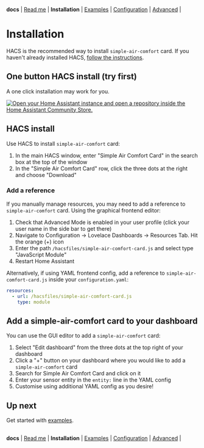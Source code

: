 **docs** | [Read me](../README.md) | **Installation** | [Examples](examples.md) | [Configuration](config.md) | [Advanced](advanced.md) |

# Installation

HACS is the recommended way to install `simple-air-comfort` card. If you haven't already installed HACS, [follow the instructions](https://www.hacs.xyz/docs/use/#getting-started-with-hacs).

## One button HACS install (try first)

A one click installation may work for you.

[![Open your Home Assistant instance and open a repository inside the Home Assistant Community Store.](https://my.home-assistant.io/badges/hacs_repository.svg)](https://my.home-assistant.io/redirect/hacs_repository/?owner=neponn&repository=simple-air-comfort-card&category=plugin)

## HACS install

Use HACS to install `simple-air-comfort` card:

1. In the main HACS window, enter "Simple Air Comfort Card" in the search box at the top of the window
2. In the "Simple Air Comfort Card" row, click the three dots at the right and choose "Download"

### Add a reference

If you manually manage resources, you may need to add a reference to `simple-air-comfort` card. Using the graphical frontend editor:

1. Check that Advanced Mode is enabled in your user profile (click your user name in the side bar to get there)
2. Navigate to Configuration -> Lovelace Dashboards -> Resources Tab. Hit the orange (+) icon
3. Enter the path `/hacsfiles/simple-air-comfort-card.js` and select type "JavaScript Module"
4. Restart Home Assistant

Alternatively, if using YAML frontend config, add a reference to `simple-air-comfort-card.js` inside your `configuration.yaml`:

```yaml
resources:
  - url: /hacsfiles/simple-air-comfort-card.js
    type: module
```

## Add a simple-air-comfort card to your dashboard

You can use the GUI editor to add a `simple-air-comfort` card:

1. Select "Edit dashboard" from the three dots at the top right of your dashboard
2. Click a "+" button on your dashboard where you would like to add a `simple-air-comfort` card
3. Search for Simple Air Comfort Card and click on it
4. Enter your sensor entity in the `entity:` line in the YAML config
5. Customise using additional YAML config as you desire!

## Up next

Get started with [examples](examples.md).

##

**docs** | [Read me](../README.md) | **Installation** | [Examples](examples.md) | [Configuration](config.md) | [Advanced](advanced.md) |